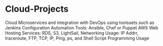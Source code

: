 # Cloud-Projects
Cloud Microservices and integration with DevOps using toolssets such as Jenkins
Configuration Automation Tools: Ansible, Chef or Puppet
AWS Web Hosting Services: RDS, S3, LightSail, 
Networking Usage: IP Addrr, traceroute, FTP, TCP, IP, Ping, ps, and Shell Script Programming Usage


